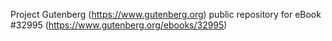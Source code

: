 Project Gutenberg (https://www.gutenberg.org) public repository for eBook #32995 (https://www.gutenberg.org/ebooks/32995)
